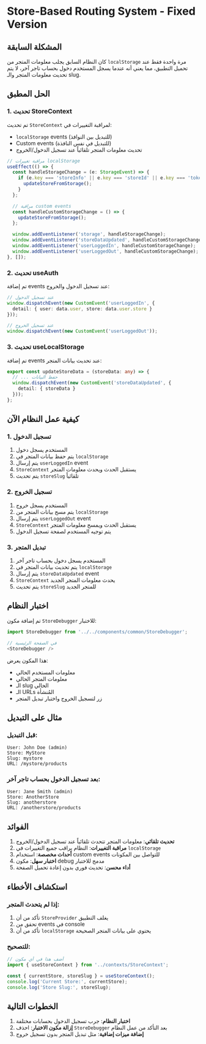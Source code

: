 # Store-Based Routing System - Fixed Version

## المشكلة السابقة

كان النظام السابق يجلب معلومات المتجر من `localStorage` مرة واحدة فقط عند تحميل التطبيق، مما يعني أنه عندما يسجل المستخدم دخول بحساب تاجر آخر، لا يتم تحديث معلومات المتجر والـ slug.

## الحل المطبق

### 1. تحديث StoreContext

تم تحديث `StoreContext` لمراقبة التغييرات في:
- `localStorage` events (للتبديل بين النوافذ)
- Custom events (للتبديل في نفس النافذة)
- تحديث معلومات المتجر تلقائياً عند تسجيل الدخول/الخروج

```typescript
// مراقبة تغييرات localStorage
useEffect(() => {
  const handleStorageChange = (e: StorageEvent) => {
    if (e.key === 'storeInfo' || e.key === 'storeId' || e.key === 'token') {
      updateStoreFromStorage();
    }
  };

  // مراقبة custom events
  const handleCustomStorageChange = () => {
    updateStoreFromStorage();
  };

  window.addEventListener('storage', handleStorageChange);
  window.addEventListener('storeDataUpdated', handleCustomStorageChange);
  window.addEventListener('userLoggedIn', handleCustomStorageChange);
  window.addEventListener('userLoggedOut', handleCustomStorageChange);
}, []);
```

### 2. تحديث useAuth

تم إضافة events عند تسجيل الدخول والخروج:

```typescript
// عند تسجيل الدخول
window.dispatchEvent(new CustomEvent('userLoggedIn', { 
  detail: { user: data.user, store: data.user.store } 
}));

// عند تسجيل الخروج
window.dispatchEvent(new CustomEvent('userLoggedOut'));
```

### 3. تحديث useLocalStorage

تم إضافة events عند تحديث بيانات المتجر:

```typescript
export const updateStoreData = (storeData: any) => {
  // ... حفظ البيانات
  window.dispatchEvent(new CustomEvent('storeDataUpdated', { 
    detail: { storeData } 
  }));
};
```

## كيفية عمل النظام الآن

### 1. تسجيل الدخول
1. المستخدم يسجل دخول
2. يتم حفظ بيانات المتجر في `localStorage`
3. يتم إرسال `userLoggedIn` event
4. `StoreContext` يستقبل الحدث ويحدث معلومات المتجر
5. يتم تحديث `storeSlug` تلقائياً

### 2. تسجيل الخروج
1. المستخدم يسجل خروج
2. يتم مسح بيانات المتجر من `localStorage`
3. يتم إرسال `userLoggedOut` event
4. `StoreContext` يستقبل الحدث ويمسح معلومات المتجر
5. يتم توجيه المستخدم لصفحة تسجيل الدخول

### 3. تبديل المتجر
1. المستخدم يسجل دخول بحساب تاجر آخر
2. يتم تحديث بيانات المتجر في `localStorage`
3. يتم إرسال `storeDataUpdated` event
4. `StoreContext` يحدث معلومات المتجر الجديد
5. يتم تحديث `storeSlug` للمتجر الجديد

## اختبار النظام

تم إضافة مكون `StoreDebugger` للاختبار:

```typescript
import StoreDebugger from '../../components/common/StoreDebugger';

// في الصفحة الرئيسية
<StoreDebugger />
```

هذا المكون يعرض:
- معلومات المستخدم الحالي
- معلومات المتجر الحالي
- الـ slug الحالي
- الـ URLs المُنشأة
- زر لتسجيل الخروج واختبار تبديل المتجر

## مثال على التبديل

### قبل التبديل:
```
User: John Doe (admin)
Store: MyStore
Slug: mystore
URL: /mystore/products
```

### بعد تسجيل الدخول بحساب تاجر آخر:
```
User: Jane Smith (admin)
Store: AnotherStore
Slug: anotherstore
URL: /anotherstore/products
```

## الفوائد

1. **تحديث تلقائي**: معلومات المتجر تتحدث تلقائياً عند تسجيل الدخول/الخروج
2. **مراقبة التغييرات**: النظام يراقب جميع التغييرات في `localStorage`
3. **أحداث مخصصة**: استخدام custom events للتواصل بين المكونات
4. **اختبار سهل**: مكون debug مدمج للاختبار
5. **أداء محسن**: تحديث فوري بدون إعادة تحميل الصفحة

## استكشاف الأخطاء

### إذا لم يتحدث المتجر:
1. تأكد من أن `StoreProvider` يغلف التطبيق
2. تحقق من events في console
3. تأكد من أن `localStorage` يحتوي على بيانات المتجر الصحيحة

### للتصحيح:
```typescript
// أضف هذا في أي مكون
import { useStoreContext } from '../contexts/StoreContext';

const { currentStore, storeSlug } = useStoreContext();
console.log('Current Store:', currentStore);
console.log('Store Slug:', storeSlug);
```

## الخطوات التالية

1. **اختبار النظام**: جرب تسجيل الدخول بحسابات مختلفة
2. **إزالة مكون الاختبار**: احذف `StoreDebugger` بعد التأكد من عمل النظام
3. **إضافة ميزات إضافية**: مثل تبديل المتجر بدون تسجيل خروج 